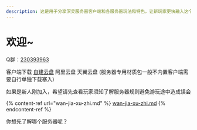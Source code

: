 ```yaml
---
description: 这是用于分享溟灵服务器客户端和各服务器玩法和特色，让新玩家更快融入这个大家庭以及更新新内容可以更快发布出来以及说明玩法
---
```


# 欢迎\~

Q群：[230393963](https://jq.qq.com/?\_wv=1027\&k=dbg3vdaT)

客户端下载 [自建云盘](https://yp.fdps.top/s/xRSL) 阿里云盘 天翼云盘  (服务器专用材质包一般不内置客户端需要自行单独下载塞入)



如果是新人刚加入，希望请先查看玩家须知了解服务器规则避免游玩途中造成误会

{% content-ref url="wan-jia-xu-zhi.md" %}
[wan-jia-xu-zhi.md](wan-jia-xu-zhi.md)
{% endcontent-ref %}

你想先了解哪个服务器呢？

